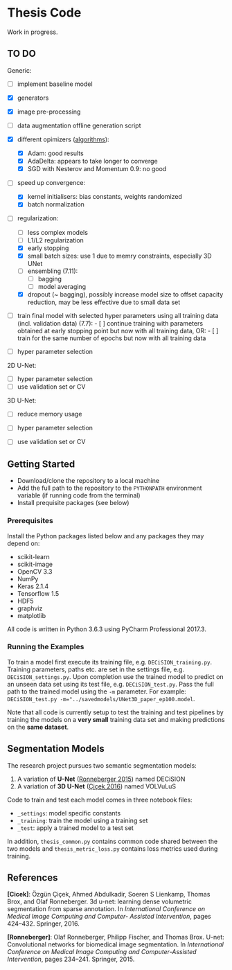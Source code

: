 # Thesis Code
Work in progress.

## TO DO

Generic:

- [ ] implement baseline model
- [x] generators
- [x] image pre-processing
- [ ] data augmentation offline generation script
- [x] different opimizers ([algorithms](https://towardsdatascience.com/types-of-optimization-algorithms-used-in-neural-networks-and-ways-to-optimize-gradient-95ae5d39529f)):
    - [x] Adam: good results
    - [x] AdaDelta: appears to take longer to converge
    - [x] SGD with Nesterov and Momentum 0.9: no good
- [ ] speed up convergence:
    - [x] kernel initialisers: bias constants, weights randomized
    - [x] batch normalization
- [ ] regularization:
    - [ ] less complex models
    - [ ] L1/L2 regularization
    - [x] early stopping
    - [x] small batch sizes: use 1 due to memry constraints, especially 3D UNet
    - [ ] ensembling (7.11):
        - [ ] bagging
        - [ ] model averaging
    - [x] dropout (~ bagging), possibly increase model size to offset capacity reduction, may be less effective due to small data set
- [ ] train final model with selected hyper parameters using all training data (incl. validation data) (7.7):
        - [ ] continue training with parameters obtained at early stopping point but now with all training data, OR:
        - [ ] train for the same number of epochs but now with all training data

- [ ] hyper parameter selection

2D U-Net:
- [ ] hyper parameter selection
- [ ] use validation set or CV

3D U-Net:
- [ ] reduce memory usage
- [ ] hyper parameter selection
- [ ] use validation set or CV


## Getting Started
- Download/clone the repository to a local machine
- Add the full path to the repository to the `PYTHONPATH` environment variable (if running code from the terminal)
- Install prequisite packages (see below)

### Prerequisites
Install the Python packages listed below and any packages they may depend on:

- scikit-learn
- scikit-image
- OpenCV 3.3
- NumPy
- Keras 2.1.4
- Tensorflow 1.5
- HDF5
- graphviz
- matplotlib

All code is written in Python 3.6.3 using PyCharm Professional 2017.3.

### Running the Examples
To train a model first execute its training file, e.g. `DECiSION_training.py`. Training parameters, paths etc. are set in the settings file, e.g. `DECiSION_settings.py`. Upon completion use the trained model to predict on an unseen data set using its test file, e.g. `DECiSION_test.py`. Pass the full path to the trained model using the `-m` parameter. For example: `DECiSION_test.py -m="../savedmodels/UNet3D_paper_ep100.model`.

Note that all code is currently setup to test the training and test pipelines by training the models on a **very small** training data set and making predictions on the **same dataset**.

## Segmentation Models
The research project pursues two semantic segmentation models:

1. A variation of **U-Net** ([Ronneberger 2015](#references)) named DECiSION
2. A variation of **3D U-Net** ([Çiçek 2016](#references)) named VOLVuLuS

Code to train and test each model comes in three notebook files:

- `_settings`: model specific constants
- `_training`: train the model using a training set
- `_test`: apply a trained model to a test set

In addition, `thesis_common.py` contains common code shared between the two models and `thesis_metric_loss.py` contains loss metrics used during training.

## References
**[Cicek]**: Özgün Çiçek, Ahmed Abdulkadir, Soeren S Lienkamp, Thomas Brox, and Olaf Ronneberger. 3d u-net: learning dense volumetric segmentation from sparse annotation. In *International Conference on Medical Image Computing and Computer- Assisted Intervention*, pages 424–432. Springer, 2016.

**[Ronneberger]**: Olaf Ronneberger, Philipp Fischer, and Thomas Brox. U-net: Convolutional networks for biomedical image segmentation. In *International Conference on Medical Image Computing and Computer-Assisted Intervention*, pages 234–241. Springer, 2015.

